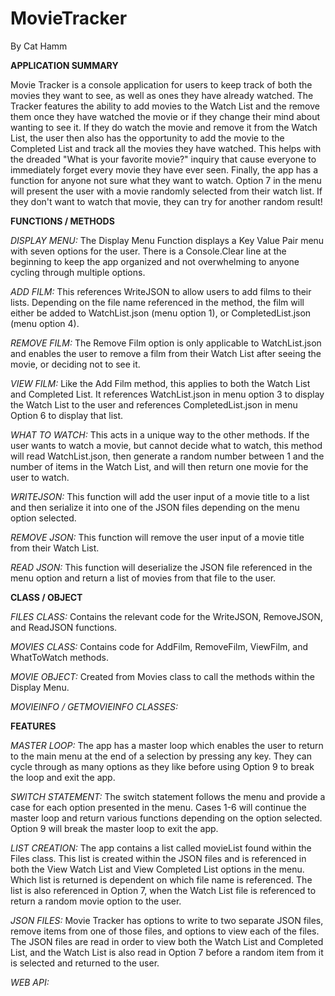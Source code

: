 # MovieTracker

By Cat Hamm

<b>APPLICATION SUMMARY</B>

Movie Tracker is a console application for users to keep track of both the movies they want to see, as well as ones they have already watched. The Tracker features the ability to add movies to the Watch List and the remove them once they have watched the movie or if they change their mind about wanting to see it. If they do watch the movie and remove it from the Watch List, the user then also has the opportunity to add the movie to the Completed List and track all the movies they have watched. This helps with the dreaded "What is your favorite movie?" inquiry that cause everyone to immediately forget every movie they have ever seen. Finally, the app has a function for anyone not sure what they want to watch. Option 7 in the menu will present the user with a movie randomly selected from their watch list. If they don't want to watch that movie, they can try for another random result!


<b>FUNCTIONS / METHODS</b>

<i>DISPLAY MENU:</i> The Display Menu Function displays a Key Value Pair menu with seven options for the user. There is a Console.Clear line at the beginning to keep the app organized and not overwhelming to anyone cycling through multiple options.

<i>ADD FILM:</i> This references WriteJSON to allow users to add films to their lists. Depending on the file name referenced in the method, the film will either be added to WatchList.json (menu option 1), or CompletedList.json (menu option 4).

<i>REMOVE FILM:</i> The Remove Film option is only applicable to WatchList.json and enables the user to remove a film from their Watch List after seeing the movie, or deciding not to see it. 

<i>VIEW FILM:</i> Like the Add Film method, this applies to both the Watch List and Completed List. It references WatchList.json in menu option 3 to display the Watch List to the user and references CompletedList.json in menu Option 6 to display that list.

<i>WHAT TO WATCH:</i> This acts in a unique way to the other methods. If the user wants to watch a movie, but cannot decide what to watch, this method will read WatchList.json, then generate a random number between 1 and the number of items in the Watch List, and will then return one movie for the user to watch.

<i>WRITEJSON:</i> This function will add the user input of a movie title to a list and then serialize it into one of the JSON files depending on the menu option selected.

<i>REMOVE JSON:</i> This function will remove the user input of a movie title from their Watch List.

<i>READ JSON:</i> This function will deserialize the JSON file referenced in the menu option and return a list of movies from that file to the user.


<b>CLASS / OBJECT</b>

<i>FILES CLASS:</i> Contains the relevant code for the WriteJSON, RemoveJSON, and ReadJSON functions. 

<i>MOVIES CLASS:</i> Contains code for AddFilm, RemoveFilm, ViewFilm, and WhatToWatch methods.

<i>MOVIE OBJECT:</i> Created from Movies class to call the methods within the Display Menu.

<i>MOVIEINFO / GETMOVIEINFO CLASSES:</i>


<b>FEATURES</b>

<i>MASTER LOOP:</i> The app has a master loop which enables the user to return to the main menu at the end of a selection by pressing any key. They can cycle through as many options as they like before using Option 9 to break the loop and exit the app.

<i>SWITCH STATEMENT:</i> The switch statement follows the menu and provide a case for each option presented in the menu. Cases 1-6 will continue the master loop and return various functions depending on the option selected. Option 9 will break the master loop to exit the app.

<i>LIST CREATION:</i> The app contains a list called movieList found within the Files class. This list is created within the JSON files and is referenced in both the View Watch List and View Completed List options in the menu. Which list is returned is dependent on which file name is referenced. The list is also referenced in Option 7, when the Watch List file is referenced to return a random movie option to the user.

<i>JSON FILES:</i> Movie Tracker has options to write to two separate JSON files, remove items from one of those files, and options to view each of the files. The JSON files are read in order to view both the Watch List and Completed List, and the Watch List is also read in Option 7 before a random item from it is selected and returned to the user.

<i>WEB API:</i>
